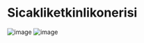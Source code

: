 # Sicakliketkinlikonerisi

![image](https://user-images.githubusercontent.com/111523448/189524236-8b24514e-4ea5-4ed1-b8d2-55a34067df8e.png)
![image](https://user-images.githubusercontent.com/111523448/189524256-3686bc51-cc76-4225-bf4f-1c0c1e5976ae.png)

